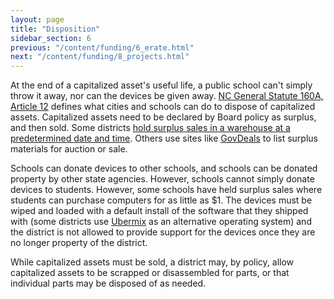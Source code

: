 ```yaml
---
layout: page
title: "Disposition"
sidebar_section: 6
previous: "/content/funding/6_erate.html"
next: "/content/funding/8_projects.html"
---
```

At the end of a capitalized asset's useful life, a public school can't simply throw it away, nor can the devices be given away. [NC General Statute 160A, Article 12][1] defines what cities and schools can do to dispose of capitalized assets. Capitalized assets need to be declared by Board policy as surplus, and then sold. Some districts [hold surplus sales in a warehouse at a predetermined date and time][2]. Others use sites like [GovDeals][3] to list surplus materials for auction or sale. 

Schools can donate devices to other schools, and schools can be donated property by other state agencies. However, schools cannot simply donate devices to students. However, some schools have held surplus sales where students can purchase computers for as little as $1. The devices must be wiped and loaded with a default install of the software that they shipped with (some districts use [Ubermix][4] as an alternative operating system) and the district is not allowed to provide support for the devices once they are no longer property of the district. 

While capitalized assets must be sold, a district may, by policy, allow capitalized assets to be scrapped or disassembled for parts, or that individual parts may be disposed of as needed. 

[1]:	https://www.ncleg.net/enactedlegislation/statutes/html/byarticle/chapter_160a/article_12.html
[2]:	https://procurement.ofa.ncsu.edu/our-services/surplus/surplus-sales/#surplus
[3]:	https://www.govdeals.com/
[4]:	https://www.ubermix.org/index.html
